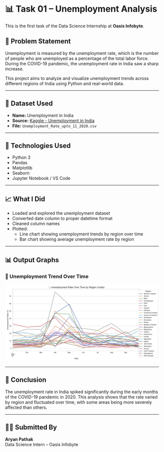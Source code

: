 # 📊 Task 01 – Unemployment Analysis

This is the first task of the Data Science Internship at **Oasis Infobyte**.

## 📌 Problem Statement

Unemployment is measured by the unemployment rate, which is the number of people who are unemployed as a percentage of the total labor force. During the COVID-19 pandemic, the unemployment rate in India saw a sharp increase.

This project aims to analyze and visualize unemployment trends across different regions of India using Python and real-world data.

---

## 📁 Dataset Used

- **Name:** Unemployment in India
- **Source:** [Kaggle - Unemployment in India](https://www.kaggle.com/datasets/gokulrajkmv/unemployment-in-india)
- **File:** `Unemployment_Rate_upto_11_2020.csv`

---

## 🔧 Technologies Used

- Python 3
- Pandas
- Matplotlib
- Seaborn
- Jupyter Notebook / VS Code

---

## 📈 What I Did

- Loaded and explored the unemployment dataset
- Converted date column to proper datetime format
- Cleaned column names
- Plotted:
  - Line chart showing unemployment trends by region over time
  - Bar chart showing average unemployment rate by region

---

## 📊 Output Graphs

### 🔹 Unemployment Trend Over Time

![Trend Graph](unemployment_rate_plot.png)

---

## 📌 Conclusion

The unemployment rate in India spiked significantly during the early months of the COVID-19 pandemic in 2020. This analysis shows that the rate varied by region and fluctuated over time, with some areas being more severely affected than others.

---

## 👨‍💻 Submitted By

**Aryan Pathak**  
Data Science Intern – Oasis Infobyte  

